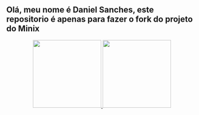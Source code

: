 ## Olá, meu nome é Daniel Sanches, este repositorio é apenas para fazer o fork do projeto do Minix

<div align="center">
  <a href="https://github.com/danieldivso">
  <img height="180em" src="https://github-readme-stats.vercel.app/api?username=danieldivso&show_icons=true&theme=dark&include_all_commits=true&count_private=true"/>
  <img height="180em" src="https://github-readme-stats.vercel.app/api/top-langs/?username=danieldivso&layout=compact&langs_count=7&theme=dark"/>
</div>
